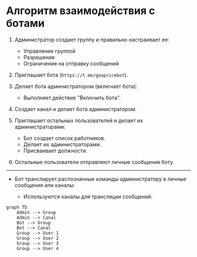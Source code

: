 # Алгоритм взаимодействия с ботами

1. Администратор создает группу и правильно настраивает ее:

   - Управление группой
   - Разрешения
   - Ограничение на отправку сообщений

2. Приглашает бота (`https://t.me/geopricebot`).

3. Делает бота администратором (включает бота):

   - Выполняет действие "Включить бота".

4. Создает канал и делает бота администратором.

5. Приглашает остальных пользователей и делает их администраторами:

   - Бот создает список работников.
   - Делает их администраторами.
   - Присваивает должности.

6. Остальные пользователи отправляют личные сообщения боту.

---

- Бот транслирует распознанные команды администратору в личные сообщения или каналы:

  - Используются каналы для трансляции сообщений.

```mermaid
graph TD
    Admin --> Group
    Admin --> Canal
    Bot --> Group
    Bot --> Canal
    Group --> User 1
    Group --> User 2
    Group --> User 3
    Group --> User 4
```
